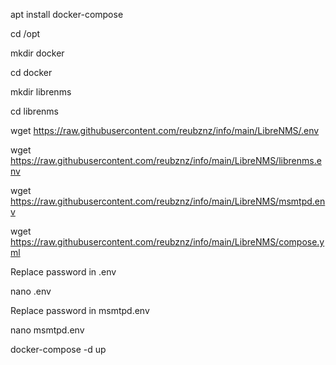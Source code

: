 apt install docker-compose

cd /opt

mkdir docker

cd docker

mkdir librenms

cd librenms

wget https://raw.githubusercontent.com/reubznz/info/main/LibreNMS/.env

wget https://raw.githubusercontent.com/reubznz/info/main/LibreNMS/librenms.env

wget https://raw.githubusercontent.com/reubznz/info/main/LibreNMS/msmtpd.env

wget https://raw.githubusercontent.com/reubznz/info/main/LibreNMS/compose.yml


Replace password in .env

nano .env

Replace password in msmtpd.env

nano msmtpd.env


docker-compose -d up
